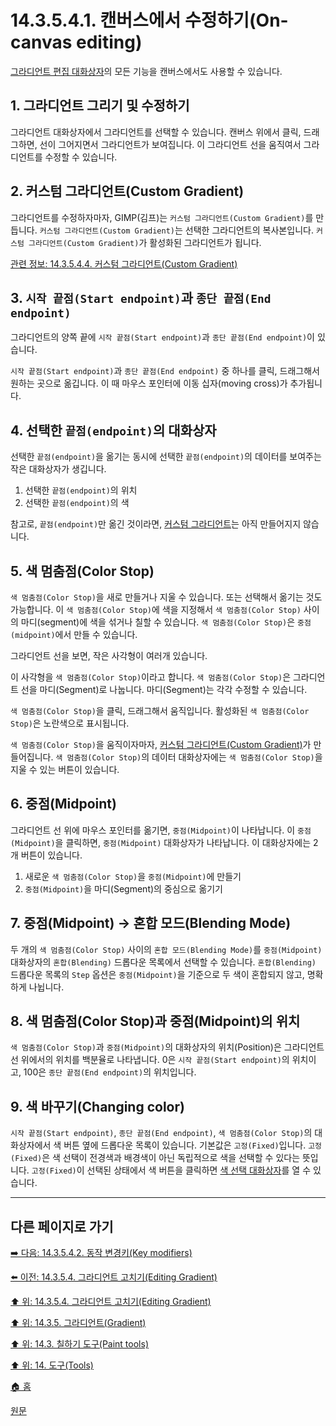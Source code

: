 # 14.3.5.4.1. 캔버스에서 수정하기(On-canvas editing)
[그라디언트 편집 대화상자](./15-03-05-gradient-dialog.md)의 모든 기능을 캔버스에서도 사용할 수 있습니다.

<a id="14-03-05-04-01-s1"></a>

## 1. 그라디언트 그리기 및 수정하기
그라디언트 대화상자에서 그라디언트를 선택할 수 있습니다. 캔버스 위에서 클릭, 드래그하면, 
선이 그어지면서 그라디언트가 보여집니다. 이 그라디언트 선을 움직여서 그라디언트를 수정할 수 있습니다.

<a id="14-03-05-04-01-s2"></a>

## 2. 커스텀 그라디언트(Custom Gradient)
그라디언트를 수정하자마자, GIMP(김프)는 `커스텀 그라디언트(Custom Gradient)`를 만듭니다. `커스텀 그라디언트(Custom Gradient)`는 선택한 그라디언트의 복사본입니다. `커스텀 그라디언트(Custom Gradient)`가 활성화된 그라디언트가 됩니다.

[관련 정보: 14.3.5.4.4. 커스텀 그라디언트(Custom Gradient)](./14-03-05-04-04-custom_gradient.md)

<a id="14-03-05-04-01-s3"></a>

## 3. `시작 끝점(Start endpoint)`과 `종단 끝점(End endpoint)`
그라디언트의 양쪽 끝에 `시작 끝점(Start endpoint)`과 `종단 끝점(End endpoint)`이 있습니다.

`시작 끝점(Start endpoint)`과 `종단 끝점(End endpoint)` 중 하나를 클릭, 드래그해서 원하는 곳으로 옮깁니다. 이 때 마우스 포인터에 이동 십자(moving cross)가 추가됩니다.

<a id="14-03-05-04-01-s4"></a>

## 4. 선택한 `끝점(endpoint)`의 대화상자
선택한 `끝점(endpoint)`을 옮기는 동시에 선택한 `끝점(endpoint)`의 데이터를 보여주는 작은 대화상자가 생깁니다. 

1. 선택한 `끝점(endpoint)`의 위치
2. 선택한 `끝점(endpoint)`의 색

참고로, `끝점(endpoint)`만 옮긴 것이라면, [커스텀 그라디언트](./14-03-05-04-04-custom_gradient.md)는 아직 만들어지지 않습니다.

<a id="14-03-05-04-01-s5"></a>

## 5. 색 멈춤점(Color Stop)
`색 멈춤점(Color Stop)`을 새로 만들거나 지울 수 있습니다. 또는 선택해서 옮기는 것도 가능합니다. 이 `색 멈춤점(Color Stop)`에 색을 지정해서 `색 멈춤점(Color Stop)` 사이의 마디(segment)에 색을 섞거나 칠할 수 있습니다. `색 멈춤점(Color Stop)`은 `중점(midpoint)`에서 만들 수 있습니다.

그라디언트 선을 보면, 작은 사각형이 여러개 있습니다.

이 사각형을 `색 멈춤점(Color Stop)`이라고 합니다. `색 멈춤점(Color Stop)`은 그라디언트 선을 마디(Segment)로 나눕니다. 마디(Segment)는 각각 수정할 수 있습니다.

`색 멈춤점(Color Stop)`을 클릭, 드래그해서 움직입니다. 활성화된 `색 멈춤점(Color Stop)`은 노란색으로 표시됩니다.

`색 멈춤점(Color Stop)`을 움직이자마자, [커스텀 그라디언트(Custom Gradient)](./14-03-05-04-04-custom_gradient.md)가 만들어집니다. `색 멈춤점(Color Stop)`의 데이터 대화상자에는 `색 멈춤점(Color Stop)`을 지울 수 있는 버튼이 있습니다.

<a id="14-03-05-04-01-s6"></a>

## 6. 중점(Midpoint)
그라디언트 선 위에 마우스 포인터를 옮기면, `중점(Midpoint)`이 나타납니다. 이 `중점(Midpoint)`을 클릭하면, `중점(Midpoint)` 대화상자가 나타납니다. 이 대화상자에는 2개 버튼이 있습니다.

1. 새로운 `색 멈춤점(Color Stop)`을 `중점(Midpoint)`에 만들기
2. `중점(Midpoint)`을 마디(Segment)의 중심으로 옮기기

<a id="14-03-05-04-01-s7"></a>

## 7. 중점(Midpoint) → 혼합 모드(Blending Mode)
두 개의 `색 멈춤점(Color Stop)` 사이의 `혼합 모드(Blending Mode)`를 `중점(Midpoint)` 대화상자의 `혼합(Blending)` 드롭다운 목록에서 선택할 수 있습니다. `혼합(Blending)` 드롭다운 목록의 `Step` 옵션은 `중점(Midpoint)`을 기준으로 두 색이 혼합되지 않고, 명확하게 나뉩니다.

<a id="14-03-05-04-01-s8"></a>

## 8. 색 멈춤점(Color Stop)과 중점(Midpoint)의 위치
`색 멈춤점(Color Stop)`과 `중점(Midpoint)`의 대화상자의 위치(Position)은 그라디언트 선 위에서의 위치를 백분율로 나타냅니다. 0은 `시작 끝점(Start endpoint)`의 위치이고, 100은 `종단 끝점(End endpoint)`의 위치입니다.

<a id="14-03-05-04-01-s9"></a>

## 9. 색 바꾸기(Changing color)
`시작 끝점(Start endpoint)`, `종단 끝점(End endpoint)`, `색 멈춤점(Color Stop)`의 대화상자에서 색 버튼 옆에 드롭다운 목록이 있습니다. 기본값은 `고정(Fixed)`입니다. `고정(Fixed)`은 색 선택이 전경색과 배경색이 아닌 독립적으로 색을 선택할 수 있다는 뜻입니다. `고정(Fixed)`이 선택된 상태에서 색 버튼을 클릭하면 [색 선택 대화상자]()를 열 수 있습니다.

***

## 다른 페이지로 가기

[➡️ 다음: 14.3.5.4.2. 동작 변경키(Key modifiers)](./14-03-05-04-02-key_modifiers.md)

[⬅️ 이전: 14.3.5.4. 그라디언트 고치기(Editing Gradient)](./14-03-05-04-00-editing_gradient.md)

[⬆️ 위: 14.3.5.4. 그라디언트 고치기(Editing Gradient)](./14-03-05-04-00-editing_gradient.md)

[⬆️ 위: 14.3.5. 그라디언트(Gradient)](./14-03-05-00-gradient.md)

[⬆️ 위: 14.3. 칠하기 도구(Paint tools)](./14-03-00-paint-tools.md)

[⬆️ 위: 14. 도구(Tools)](./14-00-tools.md)

[🏠 홈](./00-home.md)

[원문](https://docs.gimp.org/2.10/ko/gimp-tool-gradient.html#idm12974)
